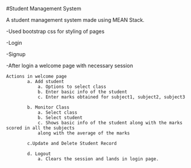 #Student Management System

A student management system made using MEAN Stack.

-Used bootstrap css for styling of pages

-Login

-Signup

-After login a welcome page with necessary session

    Actions in welcome page
            a. Add student
                a. Options to select class
                b. Enter basic info of the student
                c. Enter marks obtained for subject1, subject2, subject3    

            b. Monitor Class
                a. Select class
                b. Select student
                c. Shows basic info of the student along with the marks scored in all the subjects
                along with the average of the marks
                
            c.Update and Delete Student Record
            
            d. Logout
                a. Clears the session and lands in login page.
